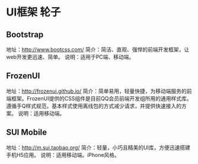 # UI框架 轮子

## Bootstrap
地址：http://www.bootcss.com/
简介：简洁、直观、强悍的前端开发框架，让web开发更迅速、简单。
说明：适用于PC端、移动端。

## FrozenUI
地址：http://frozenui.github.io/
简介：简单易用，轻量快捷，为移动端服务的前端框架。FrozenUI提供的CSS组件是目前QQ会员前端开发组所用的通用样式库。遵循手Q样式规范，基本样式使用离线包的方式减少请求，并提供快速接入的方案。
说明：适用移动端。

## SUI Mobile
地址：http://m.sui.taobao.org/
简介：轻量，小巧且精美的UI库，方便迅速搭建手机H5应用。
说明：适用移动端。iPhone风格。